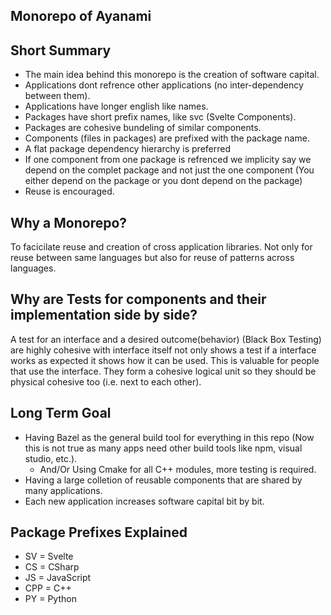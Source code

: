 ## Monorepo of Ayanami

## Short Summary
- The main idea behind this monorepo is the creation of software capital.
- Applications dont refrence other applications (no inter-dependency between them).
- Applications have longer english like names.
- Packages have short prefix names, like svc (Svelte Components).
- Packages are cohesive bundeling of similar components.
- Components (files in packages) are prefixed with the package name.
- A flat package dependency hierarchy is preferred
- If one component from one package is refrenced we implicity say we depend on the complet package and not just the one component (You either depend on the package or you dont depend on the package)
- Reuse is encouraged.

## Why a Monorepo?

To facicilate reuse and creation of cross application libraries. Not only for reuse between same languages but also for reuse of patterns across languages.

## Why are Tests for components and their implementation side by side?

A test for an interface and a desired outcome(behavior) (Black Box Testing) are highly cohesive with interface itself not only shows a test if a interface works as expected it shows how it can be used. This is valuable for people that use the interface. They form a cohesive logical unit so they should be physical cohesive too (i.e. next to each other).

## Long Term Goal
- Having Bazel as the general build tool for everything in this repo (Now this is not true as many apps need other build tools like npm, visual studio, etc.).
    - And/Or Using Cmake for all C++ modules, more testing is required.
- Having a large colletion of reusable components that are shared by many applications.
- Each new application increases software capital bit by bit.

## Package Prefixes Explained
- SV    = Svelte
- CS    = CSharp
- JS    = JavaScript
- CPP   = C++
- PY    = Python 
